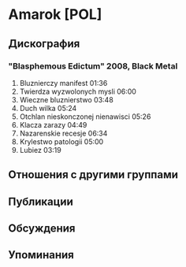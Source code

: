 # Amarok [POL]



## Дискография

### "Blasphemous Edictum" 2008, Black Metal

1. Bluznierczy manifest 01:36  
2. Twierdza wyzwolonych mysli 06:00  
3. Wieczne bluznierstwo 03:48  
4. Duch wilka 05:24  
5. Otchlan nieskonczonej nienawisci 05:26  
6. Klacza zarazy 04:49  
7. Nazarenskie recesje 06:34  
8. Krуlestwo patologii 05:00  
9. Lubiez 03:19 



## Отношения с другими группами


## Публикации


## Обсуждения


## Упоминания

